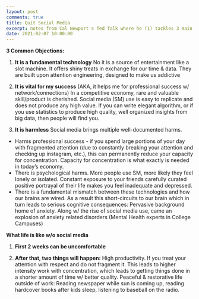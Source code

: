```yaml
---
layout: post
comments: true
title: Quit Social Media
excerpt: notes from Cal Newport's Ted Talk where he (1) tackles 3 main objections and (2) talks about life w/o social media
date: 2021-02-07 10:00:00
---
```


**3 Common Objections:**

1. **It is a fundamental technology**
No it is a source of entertainment like a slot machine. It offers shiny treats in exchange for our time & data.
They are built upon attention engineering, designed to make us addictive 

2. **It is vital for my success** (AKA, it helps me for professional success w/ network/connections)
In a competitive economy, rare and valuable skill/product is cherished.
Social media (SM) use is easy to replicate and does not produce any high value. If you can write elegant algorithm, or if you use statistics to produce high quality, well organized insights from big data, then people will find you.

3. **It is harmless** 
Social media brings multiple well-documented harms.
 - Harms professional success - if you spend large portions of your day with fragmented attention (due to constantly breaking your attention and checking up instagram, etc.), this can permanently reduce your capacity for concentration. Capacity for concentration is what exactly is needed in today’s economy.  
 - There is psychological harms. More people use SM, more likely they feel lonely or isolated. Constant exposure to your friends carefully curated positive portrayal of their life makes you feel inadequate and depressed.
 - There is a fundamental mismatch between these technologies and how our brains are wired. As a result this short-circuits to our brain which in turn leads to serious cognitive consequences: Pervasive background home of anxiety. Along w/ the rise of social media use, came an explosion of anxiety related disorders (Mental Health experts in College Campuses)

**What life is like w/o social media**

1. **First 2 weeks can be uncomfortable**

2. **After that, two things will happen:**
High productivity. If you treat your attention with respect and do not fragment it. This leads to higher intensity work with concentration, which leads to getting things done in a shorter amount of time w/ better quality. Peaceful & restorative life outside of work: Reading newspaper while sun is coming up, reading hardcover books after kids sleep, listening to baseball on the radio. 
